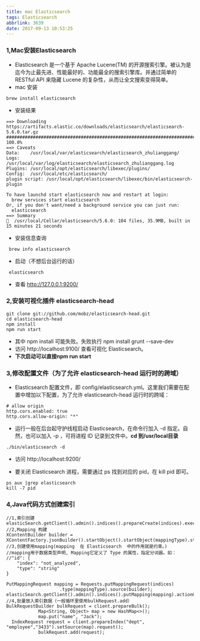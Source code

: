 ```yaml
---
title: mac Elasticsearch
tags: Elasticsearch
abbrlink: 3639
date: 2017-09-13 10:53:25
---
```

### 1,Mac安装Elasticsearch 
- Elasticsearch 是一个基于 Apache Lucene(TM) 的开源搜索引擎。被认为是迄今为止最先进、性能最好的、功能最全的搜索引擎库。并通过简单的 RESTful API 来隐藏 Lucene 的复杂性，从而让全文搜索变得简单。
- mac 安装

```
brew install elasticsearch
```

<!-- more -->

- 安装结果

```
==> Downloading https://artifacts.elastic.co/downloads/elasticsearch/elasticsearch-5.6.0.tar.gz
######################################################################## 100.0%
==> Caveats
Data:    /usr/local/var/elasticsearch/elasticsearch_zhulianggang/
Logs:    /usr/local/var/log/elasticsearch/elasticsearch_zhulianggang.log
Plugins: /usr/local/opt/elasticsearch/libexec/plugins/
Config:  /usr/local/etc/elasticsearch/
plugin script: /usr/local/opt/elasticsearch/libexec/bin/elasticsearch-plugin

To have launchd start elasticsearch now and restart at login:
  brew services start elasticsearch
Or, if you don't want/need a background service you can just run:
  elasticsearch
==> Summary
🍺  /usr/local/Cellar/elasticsearch/5.6.0: 104 files, 35.9MB, built in 15 minutes 21 seconds
```


- 安装信息查询
```
 brew info elasticsearch
```
- 启动（不想后台运行的话）

```
 elasticsearch 
```
- 查看 http://127.0.0.1:9200/

### 2,安装可视化插件 elasticsearch-head 

```
git clone git://github.com/mobz/elasticsearch-head.git
cd elasticsearch-head
npm install
npm run start
```
- 其中 npm install 可能失败。失败执行 npm install grunt --save-dev
- 访问 http://localhost:9100/  查看可视化 Elasticsearch。
- **下次启动可以直接npm run start**

### 3,修改配置文件（为了允许 elasticsearch-head 运行时的跨域）
- Elasticsearch 配置文件，即 config/elasticsearch.yml。这里我们需要在配置中增加以下配置，为了允许 elasticsearch-head 运行时的跨域：

 ```
 # allow origin
http.cors.enabled: true
http.cors.allow-origin: "*"
 ```
- 运行一般在后台起守护线程启动 Elasticsearch，在命令行加入 -d 指定。自然，也可以加入 -p ，可将进程 ID 记录到文件中。**cd 到/usr/local目录**
```
./bin/elasticsearch -d
```
- 访问 http://localhost:9200/

- 要关闭 Elasticsearch 进程，需要通过 ps 找到对应的 pid，在 kill pid 即可。

```
ps aux |grep elasticsearch
kill -7 pid
```

### 4,Java代码方式创建索引

```
//1,索引创建
elasticSearch.getClient().admin().indices().prepareCreate(indices).execute().actionGet();
//2,Mapping 构建
XContentBuilder builder = XContentFactory.jsonBuilder().startObject().startObject(mappingType).startObject("properties")......endObject().endObject().endObject();
//3,创建使用mapping(mapping  在 Elasticsearch  中的作用就是约束。)
//mapping用于数据类型声明, Mapping它定义了 Type 的属性，指定分词器。如：
//"id": {
    "index": "not_analyzed",
    "type": "string"
}

PutMappingRequest mapping = Requests.putMappingRequest(indices)
					.type(mappingType).source(builder);
elasticSearch.getClient().admin().indices().putMapping(mapping).actionGet(); 
//4,批量放入索引数据（一般循环里使用bulkRequest.add）
BulkRequestBuilder bulkRequest = client.prepareBulk();  
            Map<String, Object> map = new HashMap<>();  
            map.put("name", "Jack");  
  IndexRequest request = client.prepareIndex("dept", "employee","3433").setSource(map).request();  
            bulkRequest.add(request); 


```